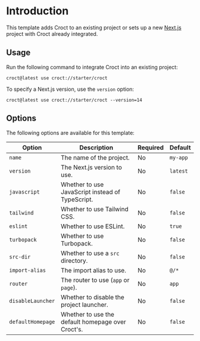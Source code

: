 # Introduction

This template adds Croct to an existing project or sets up a new [Next.js](https://nextjs.org/) project with Croct already integrated.

## Usage

Run the following command to integrate Croct into an existing project:

```croct-cmd
croct@latest use croct://starter/croct
```

To specify a Next.js version, use the `version` option:

```croct-cmd
croct@latest use croct://starter/croct --version=14
```

## Options

The following options are available for this template:

| Option            | Description                                       | Required | Default  |
|-------------------|---------------------------------------------------|----------|----------|
| `name`            | The name of the project.                          | No       | `my-app` |
| `version`         | The Next.js version to use.                       | No       | `latest` |
| `javascript`      | Whether to use JavaScript instead of TypeScript.  | No       | `false`  |
| `tailwind`        | Whether to use Tailwind CSS.                      | No       | `false`  |
| `eslint`          | Whether to use ESLint.                            | No       | `true`   |
| `turbopack`       | Whether to use Turbopack.                         | No       | `false`  |
| `src-dir`         | Whether to use a `src` directory.                 | No       | `false`  |
| `import-alias`    | The import alias to use.                          | No       | `@/*`    |
| `router`          | The router to use (`app` or `page`).              | No       | `app`    |
| `disableLauncher` | Whether to disable the project launcher.          | No       | `false`  |
| `defaultHomepage` | Whether to use the default homepage over Croct's. | No       | `false`  |
